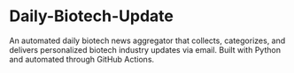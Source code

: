 # Daily-Biotech-Update
An automated daily biotech news aggregator that collects, categorizes, and delivers personalized biotech industry updates via email. Built with Python and automated through GitHub Actions.

